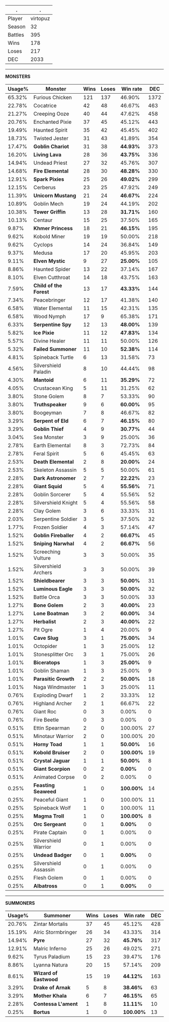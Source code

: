 .|.
|-|-
Player|virtopuz
Season|32
Battles|395
Wins|178
Loses|217
DEC|2033

---
**MONSTERS**

Usage%|Monster|Wins|Loses|Win rate|DEC|
-|-|-|-|-|-|
65.32%|Furious Chicken|121|137|46.90%|1372|
22.78%|Cocatrice|42|48|46.67%|463|
21.27%|Creeping Ooze|40|44|47.62%|458|
20.76%|Enchanted Pixie|37|45|45.12%|443|
19.49%|Haunted Spirit|35|42|45.45%|402|
18.73%|Twisted Jester|31|43|41.89%|354|
17.47%|**Goblin Chariot**|31|38|**44.93%**|373|
16.20%|**Living Lava**|28|36|**43.75%**|336|
14.94%|Undead Priest|27|32|45.76%|307|
14.68%|**Fire Elemental**|28|30|**48.28%**|330|
12.91%|**Spark Pixies**|25|26|**49.02%**|299|
12.15%|Cerberus|23|25|47.92%|249|
11.39%|**Unicorn Mustang**|21|24|**46.67%**|224|
10.89%|Goblin Mech|19|24|44.19%|202|
10.38%|**Tower Griffin**|13|28|**31.71%**|160|
10.13%|Centaur|15|25|37.50%|165|
9.87%|**Khmer Princess**|18|21|**46.15%**|195|
9.62%|Kobold Miner|19|19|50.00%|218|
9.62%|Cyclops|14|24|36.84%|149|
9.37%|Medusa|17|20|45.95%|203|
9.11%|**Elven Mystic**|9|27|**25.00%**|105|
8.86%|Haunted Spider|13|22|37.14%|167|
8.10%|Elven Cutthroat|14|18|43.75%|163|
7.59%|**Child of the Forest**|13|17|**43.33%**|144|
7.34%|Peacebringer|12|17|41.38%|140|
6.58%|Water Elemental|11|15|42.31%|135|
6.58%|Wood Nymph|17|9|65.38%|171|
6.33%|**Serpentine Spy**|12|13|**48.00%**|139|
5.82%|**Ice Pixie**|11|12|**47.83%**|134|
5.57%|Divine Healer|11|11|50.00%|126|
5.32%|**Failed Summoner**|11|10|**52.38%**|114|
4.81%|Spineback Turtle|6|13|31.58%|73|
4.56%|Silvershield Paladin|8|10|44.44%|98|
4.30%|**Mantoid**|6|11|**35.29%**|72|
4.05%|Crustacean King|5|11|31.25%|62|
3.80%|Stone Golem|8|7|53.33%|90|
3.80%|**Truthspeaker**|9|6|**60.00%**|95|
3.80%|Boogeyman|7|8|46.67%|82|
3.29%|**Serpent of Eld**|6|7|**46.15%**|80|
3.29%|**Goblin Thief**|4|9|**30.77%**|44|
3.04%|Sea Monster|3|9|25.00%|36|
2.78%|Earth Elemental|8|3|72.73%|84|
2.78%|Feral Spirit|5|6|45.45%|63|
2.53%|**Death Elemental**|2|8|**20.00%**|24|
2.53%|Skeleton Assassin|5|5|50.00%|61|
2.28%|**Dark Astronomer**|2|7|**22.22%**|23|
2.28%|**Giant Squid**|5|4|**55.56%**|71|
2.28%|Goblin Sorcerer|5|4|55.56%|52|
2.28%|Silvershield Knight|5|4|55.56%|58|
2.28%|Clay Golem|3|6|33.33%|31|
2.03%|Serpentine Soldier|3|5|37.50%|32|
1.77%|Frozen Soldier|4|3|57.14%|47|
1.52%|**Goblin Fireballer**|4|2|**66.67%**|45|
1.52%|**Sniping Narwhal**|4|2|**66.67%**|56|
1.52%|Screeching Vulture|3|3|50.00%|35|
1.52%|Silvershield Archers|3|3|50.00%|39|
1.52%|**Shieldbearer**|3|3|**50.00%**|31|
1.52%|**Luminous Eagle**|3|3|**50.00%**|32|
1.52%|Battle Orca|3|3|50.00%|33|
1.27%|**Bone Golem**|2|3|**40.00%**|23|
1.27%|**Lone Boatman**|3|2|**60.00%**|34|
1.27%|**Herbalist**|2|3|**40.00%**|22|
1.27%|Pit Ogre|1|4|20.00%|9|
1.01%|**Cave Slug**|3|1|**75.00%**|34|
1.01%|Octopider|1|3|25.00%|12|
1.01%|Stonesplitter Orc|3|1|75.00%|26|
1.01%|**Biceratops**|1|3|**25.00%**|9|
1.01%|Goblin Shaman|1|3|25.00%|9|
1.01%|**Parasitic Growth**|2|2|**50.00%**|18|
1.01%|Naga Windmaster|1|3|25.00%|11|
0.76%|Exploding Dwarf|1|2|33.33%|12|
0.76%|Highland Archer|2|1|66.67%|22|
0.76%|Giant Roc|0|3|0.00%|0|
0.76%|Fire Beetle|0|3|0.00%|0|
0.51%|Ettin Spearman|2|0|100.00%|27|
0.51%|Minotaur Warrior|2|0|100.00%|20|
0.51%|**Horny Toad**|1|1|**50.00%**|16|
0.51%|**Kobold Bruiser**|2|0|**100.00%**|19|
0.51%|**Crystal Jaguar**|1|1|**50.00%**|8|
0.51%|**Giant Scorpion**|0|2|**0.00%**|0|
0.51%|Animated Corpse|0|2|0.00%|0|
0.25%|**Feasting Seaweed**|1|0|**100.00%**|14|
0.25%|Peaceful Giant|1|0|100.00%|11|
0.25%|Spineback Wolf|1|0|100.00%|11|
0.25%|**Magma Troll**|1|0|**100.00%**|8|
0.25%|**Orc Sergeant**|0|1|**0.00%**|0|
0.25%|Pirate Captain|0|1|0.00%|0|
0.25%|Silvershield Warrior|0|1|0.00%|0|
0.25%|**Undead Badger**|0|1|**0.00%**|0|
0.25%|Silvershield Assassin|0|1|0.00%|0|
0.25%|Flesh Golem|0|1|0.00%|0|
0.25%|**Albatross**|0|1|**0.00%**|0|

---
**SUMMONERS**

Usage%|Summoner|Wins|Loses|Win rate|DEC|
-|-|-|-|-|-|
20.76%|Zintar Mortalis|37|45|45.12%|428|
15.19%|Alric Stormbringer|26|34|43.33%|314|
14.94%|**Pyre**|27|32|**45.76%**|317|
12.91%|Malric Inferno|25|26|49.02%|271|
9.62%|Tyrus Paladium|15|23|39.47%|176|
8.86%|Lyanna Natura|20|15|57.14%|209|
8.61%|**Wizard of Eastwood**|15|19|**44.12%**|163|
3.29%|**Drake of Arnak**|5|8|**38.46%**|63|
3.29%|**Mother Khala**|6|7|**46.15%**|65|
2.28%|**Contessa L'ament**|1|8|**11.11%**|10|
0.25%|**Bortus**|1|0|**100.00%**|13|
